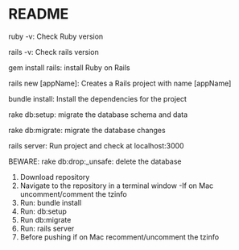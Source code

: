 # README

ruby -v: Check Ruby version

rails -v: Check rails version

gem install rails: install Ruby on Rails

rails new [appName]: Creates a Rails project with name [appName]

bundle install: Install the dependencies for the project

rake db:setup: migrate the database schema and data

rake db:migrate: migrate the database changes

rails server: Run project and check at localhost:3000

BEWARE: rake db:drop:_unsafe: delete the database

1) Download repository
2) Navigate to the repository in a terminal window
-If on Mac uncomment/comment the tzinfo
3) Run: bundle install
4) Run: db:setup
5) Run db:migrate
6) Run: rails server
7) Before pushing if on Mac recomment/uncomment the tzinfo
